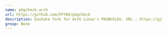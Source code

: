 ```yaml
---
name: pkgcheck-arch
url: https://github.com/FFY00/pkgcheck
description: bashate fork for Arch Linux's PKGBUILDs. URL : https://github.com/FFY00/pkgcheck Groups : None
group: None
---
```

